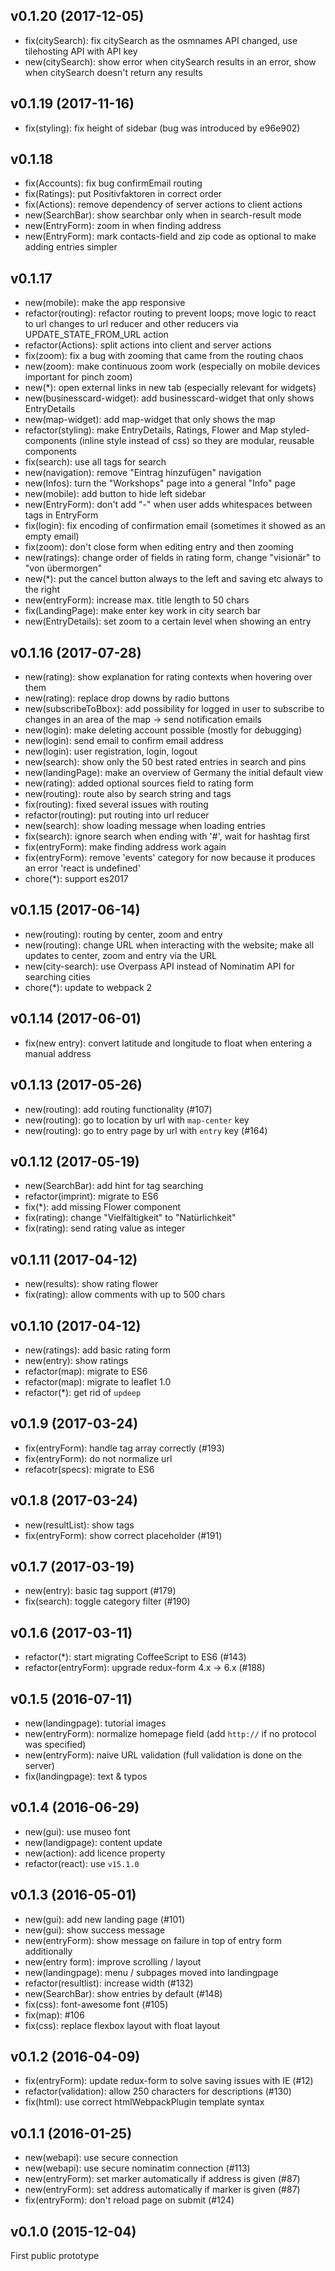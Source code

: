 ## v0.1.20 (2017-12-05)
- fix(citySearch): fix citySearch as the osmnames API changed, use tilehosting API with API key
- new(citySearch): show error when citySearch results in an error, show when citySearch doesn't return any results

## v0.1.19 (2017-11-16)
- fix(styling): fix height of sidebar (bug was introduced by e96e902)

## v0.1.18
- fix(Accounts): fix bug confirmEmail routing
- fix(Ratings): put Positivfaktoren in correct order
- fix(Actions): remove dependency of server actions to client actions
- new(SearchBar): show searchbar only when in search-result mode
- new(EntryForm): zoom in when finding address
- new(EntryForm): mark contacts-field and zip code as optional to make adding entries simpler

## v0.1.17
- new(mobile): make the app responsive
- refactor(routing): refactor routing to prevent loops; move logic to react to url changes to url reducer and other reducers via UPDATE_STATE_FROM_URL action
- refactor(Actions): split actions into client and server actions
- fix(zoom): fix a bug with zooming that came from the routing chaos
- new(zoom): make continuous zoom work (especially on mobile devices important for pinch zoom)
- new(*): open external links in new tab (especially relevant for widgets)
- new(businesscard-widget): add businesscard-widget that only shows EntryDetails
- new(map-widget): add map-widget that only shows the map
- refactor(styling): make EntryDetails, Ratings, Flower and Map styled-components (inline style instead of css) so they are modular, reusable components
- fix(search): use all tags for search
- new(navigation): remove "Eintrag hinzufügen" navigation
- new(Infos): turn the "Workshops" page into a general "Info" page
- new(mobile): add button to hide left sidebar
- new(EntryForm): don't add "-" when user adds whitespaces between tags in EntryForm
- fix(login): fix encoding of confirmation email (sometimes it showed as an empty email)
- fix(zoom): don't close form when editing entry and then zooming
- new(ratings): change order of fields in rating form, change "visionär" to "von übermorgen"
- new(*): put the cancel button always to the left and saving etc always to the right
- new(entryForm): increase max. title length to 50 chars
- fix(LandingPage): make enter key work in city search bar
- new(EntryDetails): set zoom to a certain level when showing an entry

## v0.1.16 (2017-07-28)
- new(rating): show explanation for rating contexts when hovering over them
- new(rating): replace drop downs by radio buttons
- new(subscribeToBbox): add possibility for logged in user to subscribe to changes in an area of the map -> send notification emails
- new(login): make deleting account possible (mostly for debugging)
- new(login): send email to confirm email address
- new(login): user registration, login, logout
- new(search): show only the 50 best rated entries in search and pins
- new(landingPage): make an overview of Germany the initial default view
- new(rating): added optional sources field to rating form
- new(routing): route also by search string and tags
- fix(routing): fixed several issues with routing
- refactor(routing): put routing into url reducer
- new(search): show loading message when loading entries
- fix(search): ignore search when ending with '#', wait for hashtag first
- fix(entryForm): make finding address work again
- fix(entryForm): remove 'events' category for now because it produces an error 'react is undefined'
- chore(*): support es2017

## v0.1.15 (2017-06-14)

- new(routing): routing by center, zoom and entry
- new(routing): change URL when interacting with the website; make all updates to center, zoom and entry via the URL
- new(city-search): use Overpass API instead of Nominatim API for searching cities
- chore(*): update to webpack 2

## v0.1.14 (2017-06-01)

- fix(new entry): convert latitude and longitude to float when entering a manual address

## v0.1.13 (2017-05-26)

- new(routing): add routing functionality (#107)
- new(routing): go to location by url with `map-center` key
- new(routing): go to entry page by url with `entry` key (#164)

## v0.1.12 (2017-05-19)

- new(SearchBar): add hint for tag searching
- refactor(imprint): migrate to ES6
- fix(*): add missing Flower component
- fix(rating): change "Vielfältigkeit" to "Natürlichkeit"
- fix(rating): send rating value as integer

## v0.1.11 (2017-04-12)

- new(results): show rating flower
- fix(rating): allow comments with up to 500 chars

## v0.1.10 (2017-04-12)

- new(ratings): add basic rating form
- new(entry): show ratings
- refactor(map): migrate to ES6
- refactor(map): migrate to leaflet 1.0
- refactor(*): get rid of `updeep`

## v0.1.9 (2017-03-24)

- fix(entryForm): handle tag array correctly (#193)
- fix(entryForm): do not normalize url
- refacotr(specs): migrate to ES6

## v0.1.8 (2017-03-24)

- new(resultList): show tags
- fix(entryForm): show correct placeholder (#191)

## v0.1.7 (2017-03-19)

- new(entry): basic tag support (#179)
- fix(search): toggle category filter (#190)

## v0.1.6 (2017-03-11)

- refactor(*): start migrating CoffeeScript to ES6 (#143)
- refactor(entryForm): upgrade redux-form 4.x -> 6.x (#188)

## v0.1.5 (2016-07-11)

- new(landingpage): tutorial images
- new(entryForm): normalize homepage field
  (add `http://` if no protocol was specified)
- new(entryForm): naive URL validation (full validation is done on the server)
- fix(landingpage): text & typos

## v0.1.4 (2016-06-29)

- new(gui): use museo font
- new(landigpage): content update
- new(action): add licence property
- refactor(react): use `v15.1.0`

## v0.1.3 (2016-05-01)

- new(gui): add new landing page (#101)
- new(gui): show success message
- new(entryForm): show message on failure in top of entry form additionally
- new(entry form): improve scrolling / layout
- new(landingpage): menu / subpages moved into landingpage
- refactor(resultlist): increase width (#132)
- new(SearchBar): show entries by default (#148)
- fix(css): font-awesome font (#105)
- fix(map): #106
- fix(css): replace flexbox layout with float layout

## v0.1.2 (2016-04-09)

- fix(entryForm): update redux-form to solve saving issues with IE (#12)
- refactor(validation): allow 250 characters for descriptions (#130)
- fix(html): use correct htmlWebpackPlugin template syntax

## v0.1.1 (2016-01-25)

- new(webapi): use secure connection
- new(webapi): use secure nominatim connection (#113)
- new(entryForm): set marker automatically if address is given (#87)
- new(entryForm): set address automatically if marker is given (#87)
- fix(entryForm): don't reload page on submit (#124)

## v0.1.0 (2015-12-04)

First public prototype
